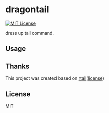 # dragontail
[![MIT License](http://img.shields.io/badge/license-MIT-blue.svg?style=flat)](LICENSE)

dress up tail command.

## Usage

## Thanks
This project was created based on [rtail](https://github.com/nao-kobayashi/rtail)([license](https://github.com/nao-kobayashi/rtail/blob/master/LICENSE))

## License
MIT